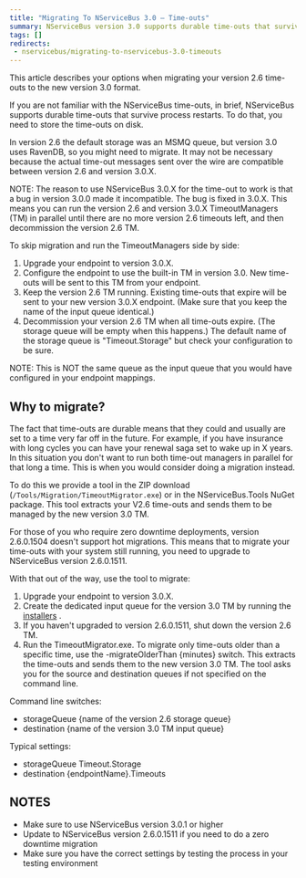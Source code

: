 ```yaml
---
title: "Migrating To NServiceBus 3.0 – Time-outs"
summary: NServiceBus version 3.0 supports durable time-outs that survive process restarts. Store the time-outs on disk.
tags: []
redirects:
 - nservicebus/migrating-to-nservicebus-3.0-timeouts
---
```


This article describes your options when migrating your version 2.6 time-outs to the new version 3.0 format.

If you are not familiar with the NServiceBus time-outs, in brief, NServiceBus supports durable time-outs that survive process restarts. To do that, you need to store the time-outs on disk.

In version 2.6 the default storage was an MSMQ queue, but version 3.0 uses RavenDB, so you might need to migrate. It may not be necessary because the actual time-out messages sent over the wire are compatible between version 2.6 and version 3.0.X.

NOTE: The reason to use NServiceBus 3.0.X for the time-out to work is that a bug in version 3.0.0 made it incompatible. The bug is fixed in 3.0.X. This means you can run the version 2.6 and version 3.0.X TimeoutManagers (TM) in parallel until there are no more version 2.6 timeouts left, and then decommission the version 2.6 TM.

To skip migration and run the TimeoutManagers side by side:

1.  Upgrade your endpoint to version 3.0.X. 
2.  Configure the endpoint to use the built-in TM in version 3.0. New time-outs will be sent to this TM from your endpoint.
3.  Keep the version 2.6 TM running. Existing time-outs that expire will be sent to your new version 3.0.X endpoint. (Make sure that you keep the name of the input queue identical.)
4.  Decommission your version 2.6 TM when all time-outs expire. (The storage queue will be empty when this happens.) The default name of the storage queue is "Timeout.Storage" but check your configuration to be sure. 

NOTE: This is NOT the same queue as the input queue that you would have configured in your endpoint mappings.

## Why to migrate?

The fact that time-outs are durable means that they could and usually are set to a time very far off in the future. For example, if you have insurance with long cycles you can have your renewal saga set to wake up in X years. In this situation you don't want to run both time-out managers in parallel for that long a time. This is when you would consider doing a migration instead.

To do this we provide a tool in the ZIP download (`/Tools/Migration/TimeoutMigrator.exe`) or in the NServiceBus.Tools NuGet package. This tool extracts your V2.6 time-outs and sends them to be managed by the new version 3.0 TM.

For those of you who require zero downtime deployments, version 2.6.0.1504 doesn't support hot migrations. This means that to migrate your time-outs with your system still running, you need to upgrade to NServiceBus version 2.6.0.1511.

With that out of the way, use the tool to migrate:

1.  Upgrade your endpoint to version 3.0.X.
2.  Create the dedicated input queue for the version 3.0 TM by running the [installers](/nservicebus/operations/installers.md) .
3.  If you haven't upgraded to version 2.6.0.1511, shut down
    the version 2.6 TM.
4.  Run the TimeoutMigrator.exe. To migrate only time-outs older than a specific time, use the -migrateOlderThan {minutes} switch. This extracts the time-outs and sends them to the new version 3.0 TM. The tool asks you for the source and destination queues if not specified on the command line.

Command line switches:

-   storageQueue {name of the version 2.6 storage queue}
-   destination {name of the version 3.0 TM input queue}

Typical settings:

-   storageQueue Timeout.Storage
-   destination {endpointName}.Timeouts

## NOTES

-   Make sure to use NServiceBus version 3.0.1 or higher
-   Update to NServiceBus version 2.6.0.1511 if you need to do a zero downtime migration
-   Make sure you have the correct settings by testing the process in your testing environment


